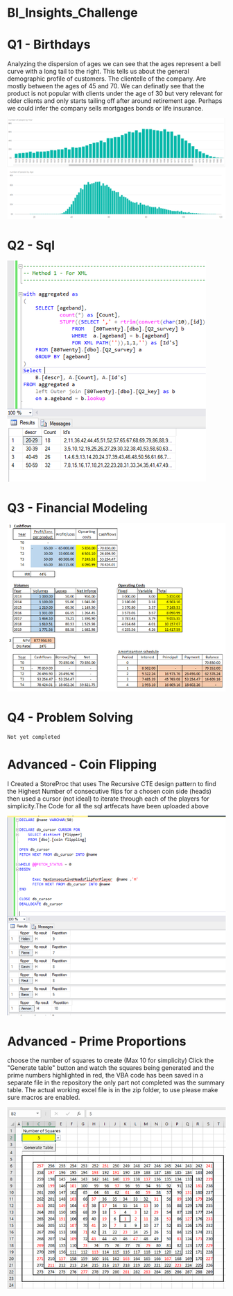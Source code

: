 # BI_Insights_Challenge

<h1> Q1 - Birthdays </h1>

<p>
Analyzing the dispersion of ages we can see that the ages represent a bell curve with a long tail to the right. This tells us about the general demographic profile of customers. The clientelle of the company. Are mostly between the ages of 45 and 70. We can definatly see that the product is not popular with clients under the age of 30 but very relevant for older clients and only starts tailing off after around retirement age. Perhaps we could infer the company sells mortgages bonds or life insurance.
</P>

![alt text](Screenshots/Q1.PNG "Q1")

<h1> Q2 - Sql </h1>

![alt text](Screenshots/Q2.PNG "Q2")

<h1> Q3 - Financial Modeling</h1>

![alt text](Screenshots/Q3.PNG "Q3")

<h1> Q4 - Problem Solving </h1>

    Not yet completed

<h1> Advanced - Coin Flipping</h1>

<p>I Created a StoreProc that uses The Recursive CTE design pattern to find the Highest Number of consecutive flips for a chosen coin side (heads) then used a cursor (not ideal) to iterate through each of the players for simplicity.The Code for all the sql artfecats have been uploaded above</p>

![alt text](Screenshots/CoinFlipping.PNG "Q3")

<h1> Advanced - Prime Proportions </h1>
    
<p>choose the number of squares to create (Max 10 for simplicity) Click the "Generate table" button and watch the squares being generated and the prime numbers highlighted in red, the VBA code has been saved in a separate file in the repository the only part not completed was the summary table. The actual working excel file is in the zip folder, to use please make sure macros are enabled.</p>

![alt text](Screenshots/PrimeProportions1.PNG "PP1")

